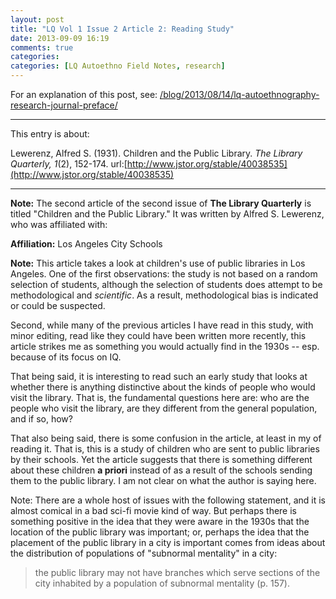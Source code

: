 ```yaml
---
layout: post
title: "LQ Vol 1 Issue 2 Article 2: Reading Study"
date: 2013-09-09 16:19
comments: true
categories: 
categories: [LQ Autoethno Field Notes, research]
---
```


For an explanation of this post, see:
[/blog/2013/08/14/lq-autoethnography-research-journal-preface/](/blog/2013/08/14/lq-autoethnography-research-journal-preface/)

---

This entry is about:

Lewerenz, Alfred S. (1931). Children and the Public Library. *The
Library Quarterly, 1*(2), 152-174.
url:[http://www.jstor.org/stable/40038535](http://www.jstor.org/stable/40038535)

---

**Note:** The second article of the second issue of **The Library
Quarterly** is titled "Children and the Public Library." It was
written by Alfred S. Lewerenz, who was affiliated with:

**Affiliation:** Los Angeles City Schools

**Note:** This article takes a look at children's use of public
libraries in Los Angeles. One of the first observations: the study
is not based on a random selection of students, although the
selection of students does attempt to be methodological and
*scientific*. As a result, methodological bias is indicated or
could be suspected.

Second, while many of the previous articles I have read in this
study, with minor editing, read like they could have been written
more recently, this article strikes me as something you would
actually find in the 1930s -- esp. because of its focus on IQ.

That being said, it is interesting to read such an early study
that looks at whether there is anything distinctive about the
kinds of people who would visit the library. That is, the
fundamental questions here are: who are the people who visit the
library, are they different from the general population, and if
so, how?

That also being said, there is some confusion in the article, at
least in my of reading it. That is, this is a study of children
who are sent to public libraries by their schools. Yet the article
suggests that there is something different about these children
**a priori** instead of as a result of the schools sending
them to the public library. I am not clear on what the author is
saying here.

Note: There are a whole host of issues with the following
statement, and it is almost comical in a bad sci-fi movie kind of
way. But perhaps there is something positive in the idea that they
were aware in the 1930s that the location of the public library
was important; or, perhaps the idea that the placement of the
public library in a city is important comes from ideas about the
distribution of populations of "subnormal mentality" in a city:

> the public library may not have branches which serve sections of
> the city inhabited by a population of subnormal mentality (p.
> 157).
